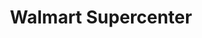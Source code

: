 ---
title: "Walmart Supercenter"
url: /fairfax/walmart-supercenter-lee-highway/
shop: supermarket
---
